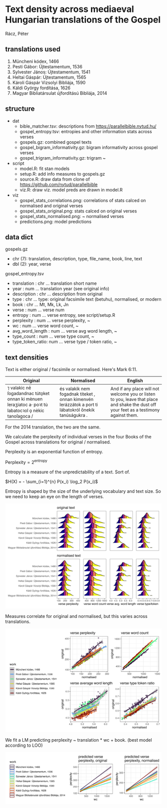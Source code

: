 # Text density across mediaeval Hungarian translations of the Gospel

Rácz, Péter

## translations used

1. Müncheni kódex, 1466                            
2. Pesti Gábor: Újtestamentum, 1536                
3. Sylvester János: Újtestamentum, 1541            
4. Heltai Gáspár: Újtestamentum, 1565              
5. Károli Gáspár Vizsolyi Bibliája, 1590           
6. Káldi György fordítása, 1626                    
7. Magyar Bibliatársulat újfordítású Bibliája, 2014

## structure

- dat
	- bible_matcher.tsv: descriptions from https://parallelbible.nytud.hu/
	- gospel_entropy.tsv: entropies and other information stats across verses
	- gospels.gz: combined gospel texts
	- gospel_bigram_informativity.gz: bigram informativity across gospel verses
	- gospel_trigram_informativity.gz: trigram ~
- script
	- model.R: fit stan models
	- setup.R: add info measures to gospels.gz
	- source.R: draw data from clone of https://github.com/nytud/parallelbible
	- viz.R: draw viz. model preds are drawn in model.R
- viz
	- gospel_stats_correlations.png: correlations of stats calced on normalised and original verses
	- gospel_stats_original.png: stats calced on original verses
	- gospel_stats_normalised.png: ~ normalised verses
	- predictions.png: model predictions

## data dict

gospels.gz

- chr (7): translation, description, type, file_name, book, line, text
- dbl (2): year, verse

gospel_entropy.tsv

 - translation     : chr ... translation short name
 - year            : num ... translation year (see original info)
 - description     : chr ... description from original
 - type            : chr ... type: original facsimile text (betuhu), normalised, or modern
 - book            : chr ... Mt, Mk, Lk, Jn
 - verse           : num ... verse num
 - entropy         : num ... verse entropy, see script/setup.R
 - perplexity      : num ... verse perplexity, ~
 - wc              : num ... verse word count, ~
 - avg_word_length : num ... verse avg word length, ~
 - type_count      : num ... verse type count, ~
 - type_token_ratio: num ... verse type / token ratio, ~

## text densities

Text is either original / facsimile or normalised. Here's Mark 6:11.

| Original | Normalised | English |
|----------|------------|---------|
| ⁊ valakic nē ſogadandnac tu̇to̗ket  onnan ki mènuen leraʒiatoc a· poꝛt tu̇ labatocꝛol o̗ nèkic tanoſagoca / | és valakik nem fogadnak titeket , onnan kimenvén lerázzátok a port ti lábatokról őnekik tanúságukra . | And if any place will not welcome you or listen to you, leave that place and shake the dust off your feet as a testimony against them. |

For the 2014 translation, the two are the same.

We calculate the perplexity of individual verses in the four Books of the Gospel across translations for original / normalised.

Perplexity is an exponential function of entropy.

$\text{Perplexity} = 2^{\text{entropy}}$

Entropy is a measure of the unpredictability of a text. Sort of.

$H(X) = - \sum_{i=1}^{n} P(x_i) \log_2 P(x_i)$

Entropy is shaped by the size of the underlying vocabulary and text size. So we need to keep an eye on the length of verses.

![Descriptive statistics](viz/gospel_stats.png)

Measures correlate for original and normalised, but this varies across translations.

![Correlations](viz/gospel_stats_correlations.png)

We fit a LM predicting perplexity ~ translation * wc + book. (best model according to LOO)

![Fitted](viz/gospel_preds.png)
